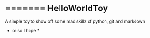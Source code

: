 =======
HelloWorldToy
=============

A simple toy to show off some mad skillz of python, git and markdown

* or so I hope *

